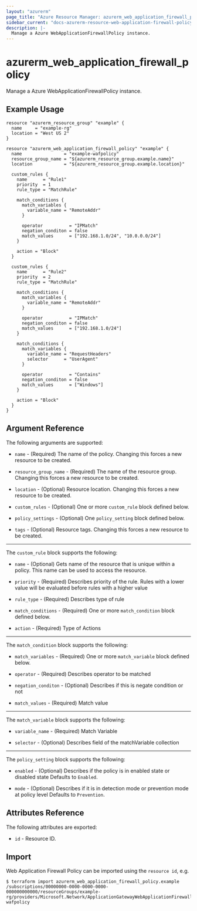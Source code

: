 ```yaml
---
layout: "azurerm"
page_title: "Azure Resource Manager: azurerm_web_application_firewall_policy"
sidebar_current: "docs-azurerm-resource-web-application-firewall-policy"
description: |-
  Manage a Azure WebApplicationFirewallPolicy instance.
---
```


# azurerm_web_application_firewall_policy

Manage a Azure WebApplicationFirewallPolicy instance.


## Example Usage

```hcl
resource "azurerm_resource_group" "example" {
  name     = "example-rg"
  location = "West US 2"
}

resource "azurerm_web_application_firewall_policy" "example" {
  name                = "example-wafpolicy"
  resource_group_name = "${azurerm_resource_group.example.name}"
  location            = "${azurerm_resource_group.example.location}"

  custom_rules {
    name      = "Rule1"
    priority  = 1
    rule_type = "MatchRule"

    match_conditions {
      match_variables {
        variable_name = "RemoteAddr"
      }

      operator          = "IPMatch"
      negation_conditon = false
      match_values      = ["192.168.1.0/24", "10.0.0.0/24"]
    }

    action = "Block"
  }

  custom_rules {
    name      = "Rule2"
    priority  = 2
    rule_type = "MatchRule"

    match_conditions {
      match_variables {
        variable_name = "RemoteAddr"
      }

      operator          = "IPMatch"
      negation_conditon = false
      match_values      = ["192.168.1.0/24"]
    }

    match_conditions {
      match_variables {
        variable_name = "RequestHeaders"
        selector      = "UserAgent"
      }

      operator          = "Contains"
      negation_conditon = false
      match_values      = ["Windows"]
    }

    action = "Block"
  }
}
```

## Argument Reference

The following arguments are supported:

* `name` - (Required) The name of the policy. Changing this forces a new resource to be created.

* `resource_group_name` - (Required) The name of the resource group. Changing this forces a new resource to be created.

* `location` - (Optional) Resource location. Changing this forces a new resource to be created.

* `custom_rules` - (Optional) One or more `custom_rule` block defined below.

* `policy_settings` - (Optional) One `policy_setting` block defined below.

* `tags` - (Optional) Resource tags. Changing this forces a new resource to be created.

---

The `custom_rule` block supports the following:

* `name` - (Optional) Gets name of the resource that is unique within a policy. This name can be used to access the resource.

* `priority` - (Required) Describes priority of the rule. Rules with a lower value will be evaluated before rules with a higher value

* `rule_type` - (Required) Describes type of rule

* `match_conditions` - (Required) One or more `match_condition` block defined below.

* `action` - (Required) Type of Actions


---

The `match_condition` block supports the following:

* `match_variables` - (Required) One or more `match_variable` block defined below.

* `operator` - (Required) Describes operator to be matched

* `negation_conditon` - (Optional) Describes if this is negate condition or not

* `match_values` - (Required) Match value


---

The `match_variable` block supports the following:

* `variable_name` - (Required) Match Variable

* `selector` - (Optional) Describes field of the matchVariable collection

---

The `policy_setting` block supports the following:

* `enabled` - (Optional) Describes if the policy is in enabled state or disabled state Defaults to `Enabled`.

* `mode` - (Optional) Describes if it is in detection mode  or prevention mode at policy level Defaults to `Prevention`.

## Attributes Reference

The following attributes are exported:

* `id` - Resource ID.


## Import

Web Application Firewall Policy can be imported using the `resource id`, e.g.

```shell
$ terraform import azurerm_web_application_firewall_policy.example /subscriptions/00000000-0000-0000-0000-000000000000/resourceGroups/example-rg/providers/Microsoft.Network/ApplicationGatewayWebApplicationFirewallPolicies/example-wafpolicy
```
